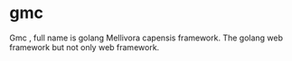 # gmc
Gmc , full name is golang Mellivora capensis framework. The golang  web framework  but not only web framework.
